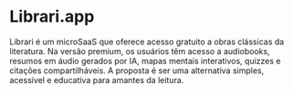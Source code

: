 # Librari.app
Librari é um microSaaS que oferece acesso gratuito a obras clássicas da literatura. Na versão premium, os usuários têm acesso a audiobooks, resumos em áudio gerados por IA, mapas mentais interativos, quizzes e citações compartilháveis. A proposta é ser uma alternativa simples, acessível e educativa para amantes da leitura.
